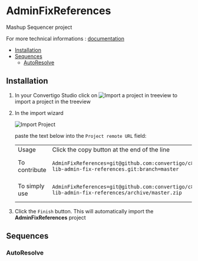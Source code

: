 


# AdminFixReferences

Mashup Sequencer project


For more technical informations : [documentation](./project.md)

- [Installation](#installation)
- [Sequences](#sequences)
    - [AutoResolve](#autoresolve)


## Installation

1. In your Convertigo Studio click on ![](https://github.com/convertigo/convertigo/blob/develop/eclipse-plugin-studio/icons/studio/project_import.gif?raw=true "Import a project in treeview") to import a project in the treeview
2. In the import wizard

   ![](https://github.com/convertigo/convertigo/blob/develop/eclipse-plugin-studio/tomcat/webapps/convertigo/templates/ftl/project_import_wzd.png?raw=true "Import Project")
   
   paste the text below into the `Project remote URL` field:
   <table>
     <tr><td>Usage</td><td>Click the copy button at the end of the line</td></tr>
     <tr><td>To contribute</td><td>

     ```
     AdminFixReferences=git@github.com:convertigo/c8oprj-lib-admin-fix-references.git:branch=master
     ```
     </td></tr>
     <tr><td>To simply use</td><td>

     ```
     AdminFixReferences=git@github.com:convertigo/c8oprj-lib-admin-fix-references/archive/master.zip
     ```
     </td></tr>
    </table>
3. Click the `Finish` button. This will automatically import the __AdminFixReferences__ project


## Sequences

### AutoResolve



